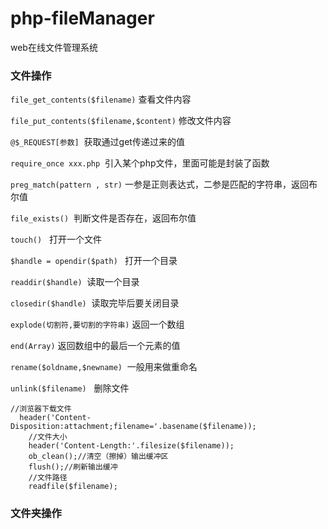# php-fileManager
web在线文件管理系统

### 文件操作    

```file_get_contents($filename)```  查看文件内容    

```file_put_contents($filename,$content)```  修改文件内容     

```@$_REQUEST[参数]```  获取通过get传递过来的值          

```require_once xxx.php```  引入某个php文件，里面可能是封装了函数       

```preg_match(pattern , str)```  一参是正则表达式，二参是匹配的字符串，返回布尔值    

```file_exists()```  判断文件是否存在，返回布尔值    

```touch()```   打开一个文件        

```$handle = opendir($path) ```  打开一个目录  

```readdir($handle)```  读取一个目录       

```closedir($handle)```  读取完毕后要关闭目录    

```explode(切割符,要切割的字符串)``` 返回一个数组    

```end(Array)``` 返回数组中的最后一个元素的值

```rename($oldname,$newname)```  一般用来做重命名    

```unlink($filename)```   删除文件   
```
//浏览器下载文件
  header('Content-Disposition:attachment;filename='.basename($filename));
    //文件大小
    header('Content-Length:'.filesize($filename));
    ob_clean();//清空（擦掉）输出缓冲区
    flush();//刷新输出缓冲
    //文件路径
    readfile($filename);
```
### 文件夹操作
